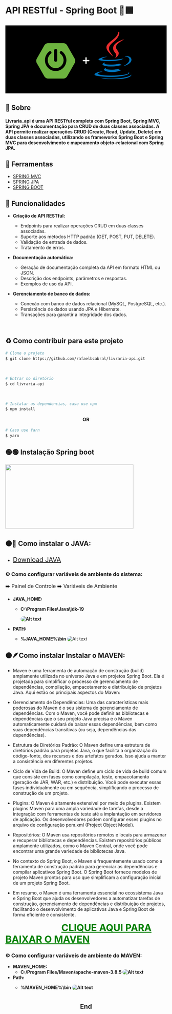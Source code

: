 #  API RESTful - Spring Boot 🏹🟩

<img src="icon.png"  style="text-align: center">

## 📗 Sobre

#### Livraria_api é uma API RESTful completa com Spring Boot, Spring MVC, Spring JPA e documentação para CRUD de duas classes associadas. A API permite realizar operações CRUD (Create, Read, Update, Delete) em duas classes associadas, utilizando os frameworks Spring Boot e Spring MVC para desenvolvimento e mapeamento objeto-relacional com Spring JPA.


## 🔨 Ferramentas

- [SPRING MVC](https://spring.io/guides/gs/serving-web-content)
- [SPRING JPA](https://spring.io/projects/spring-data-jpa)
- [SPRING BOOT](https://spring.io/projects/spring-boot)

## 🔦  Funcionalidades



- **Criação de API RESTful:**
  - Endpoints para realizar operações CRUD em duas classes associadas.
  - Suporte aos métodos HTTP padrão (GET, POST, PUT, DELETE).
  - Validação de entrada de dados.
  - Tratamento de erros.

- **Documentação automática:**
  - Geração de documentação completa da API em formato HTML ou JSON.
  - Descrição dos endpoints, parâmetros e respostas.
  - Exemplos de uso da API.

- **Gerenciamento de banco de dados:**
  - Conexão com banco de dados relacional (MySQL, PostgreSQL, etc.).
  - Persistência de dados usando JPA e Hibernate.
  - Transações para garantir a integridade dos dados.
<br>

## ♻️ Como contribuir para este projeto

```bash
# Clone o projeto
$ git clone https://github.com/rafaelbcabral/livraria-api.git
````
<br>

````bash
# Entrar no diretório
$ cd livraria-api
````
<br>

````bash
# Instalar as dependencias, caso use npm
$ npm install
````

<p style="text-align: center; font-size: 15px; "><b>OR</b></p>

````bash
# Caso use Yarn
$ yarn
````

## 🟢🟢 Instalação Spring boot 

<img src="spring-boot-logo.png" width="400px" height="200px" style="text-align: center">

## 🟠🔵 Como instalar o JAVA:

- <a href="https://www.java.com/pt-BR/download/" style="font-size: 20px">Download JAVA</a>

### ⚙️ Como configurar variáveis de ambiente do sistema:

  <p  style="font-size: 16px"> ➡️ Painel de Controle ➡️ Variáveis de Ambiente </p>

  - <b>JAVA_HOME:

    - C:\Program Files\Java\jdk-19
    
      <img src="image-1.png" alt="Alt text" style="border-radius: 40px;">



  - PATH:
    - %JAVA_HOME%\bin </b>
      <img src="image.png" alt="Alt text" style="border-radius: 40px;">


## 🟠🪶Como instalar Instalar o MAVEN:

- Maven é uma ferramenta de automação de construção (build) amplamente utilizada no universo Java e em projetos Spring Boot. Ela é projetada para simplificar o processo de gerenciamento de dependências, compilação, empacotamento e distribuição de projetos Java. Aqui estão os principais aspectos do Maven:

- Gerenciamento de Dependências: Uma das características mais poderosas do Maven é o seu sistema de gerenciamento de dependências. Com o Maven, você pode definir as bibliotecas e dependências que o seu projeto Java precisa e o Maven automaticamente cuidará de baixar essas dependências, bem como suas dependências transitivas (ou seja, dependências das dependências).

- Estrutura de Diretórios Padrão: O Maven define uma estrutura de diretórios padrão para projetos Java, o que facilita a organização do código-fonte, dos recursos e dos artefatos gerados. Isso ajuda a manter a consistência em diferentes projetos.

- Ciclo de Vida de Build: O Maven define um ciclo de vida de build comum que consiste em fases como compilação, teste, empacotamento (geração de JAR, WAR, etc.) e distribuição. Você pode executar essas fases individualmente ou em sequência, simplificando o processo de construção de um projeto.

- Plugins: O Maven é altamente extensível por meio de plugins. Existem plugins Maven para uma ampla variedade de tarefas, desde a integração com ferramentas de teste até a implantação em servidores de aplicação. Os desenvolvedores podem configurar esses plugins no arquivo de configuração pom.xml (Project Object Model).

- Repositórios: O Maven usa repositórios remotos e locais para armazenar e recuperar bibliotecas e dependências. Existem repositórios públicos amplamente utilizados, como o Maven Central, onde você pode encontrar uma grande variedade de bibliotecas Java.

- No contexto do Spring Boot, o Maven é frequentemente usado como a ferramenta de construção padrão para gerenciar as dependências e compilar aplicativos Spring Boot. O Spring Boot fornece modelos de projeto Maven prontos para uso que simplificam a configuração inicial de um projeto Spring Boot.

- Em resumo, o Maven é uma ferramenta essencial no ecossistema Java e Spring Boot que ajuda os desenvolvedores a automatizar tarefas de construção, gerenciamento de dependências e distribuição de projetos, facilitando o desenvolvimento de aplicativos Java e Spring Boot de forma eficiente e consistente.


<a href="https://maven.apache.org/download.cgi" style="font-size: 30px; margin-left: 175px; color: green"><b>CLIQUE AQUI PARA BAIXAR O MAVEN</a>
<br>
### ⚙️ Como configurar variáveis de ambiente do MAVEN:
  - MAVEN_HOME:
    - C:/Program Files/Maven/apache-maven-3.8.5
      <img src="image-1.png" alt="Alt text" style="border-radius: 40px;">
  - Path:
    - %MAVEN_HOME%\bin
      <img src="image.png" alt="Alt text" style="border-radius: 40px;">

      <h1></h1>

<p style="text-align: center; font-weight: bold; font-size: 20px">End</p>